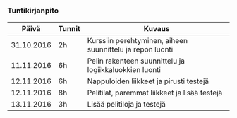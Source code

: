 ### Tuntikirjanpito

   Päivä   | Tunnit | Kuvaus
---------- | ------ | ------
31.10.2016 |   2h   | Kurssiin perehtyminen, aiheen suunnittelu ja repon luonti
11.11.2016 |   6h   | Pelin rakenteen suunnittelu ja logiikkaluokkien luonti
12.11.2016 |   6h   | Nappuloiden liikkeet ja pirusti testejä
12.11.2016 |   8h   | Pelitilat, paremmat liikkeet ja lisää testejä
13.11.2016 |   3h   | Lisää pelitiloja ja testejä